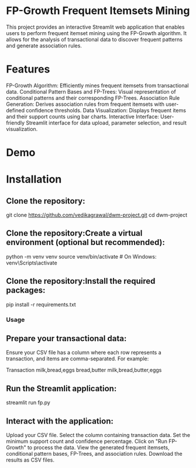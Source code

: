 # FP-Growth Frequent Itemsets Mining
This project provides an interactive Streamlit web application that enables users to perform frequent itemset mining using the FP-Growth algorithm. It allows for the analysis of transactional data to discover frequent patterns and generate association rules.​

# Features
FP-Growth Algorithm: Efficiently mines frequent itemsets from transactional data.
Conditional Pattern Bases and FP-Trees: Visual representation of conditional patterns and their corresponding FP-Trees.
Association Rule Generation: Derives association rules from frequent itemsets with user-defined confidence thresholds.
Data Visualization: Displays frequent items and their support counts using bar charts.
Interactive Interface: User-friendly Streamlit interface for data upload, parameter selection, and result visualization.


# Demo
# Installation

## Clone the repository:

git clone https://github.com/vedikagrawal/dwm-project.git
cd dwm-project

## Clone the repository:Create a virtual environment (optional but recommended):

python -m venv venv
source venv/bin/activate  # On Windows: venv\Scripts\activate

## Clone the repository:Install the required packages:

pip install -r requirements.txt

### Usage

## Prepare your transactional data:
Ensure your CSV file has a column where each row represents a transaction, and items are comma-separated. For example:

Transaction
milk,bread,eggs
bread,butter
milk,bread,butter,eggs

## Run the Streamlit application:

streamlit run fp.py

## Interact with the application:

Upload your CSV file.
Select the column containing transaction data.
Set the minimum support count and confidence percentage.
Click on "Run FP-Growth" to process the data.
View the generated frequent itemsets, conditional pattern bases, FP-Trees, and association rules.
Download the results as CSV files.​
